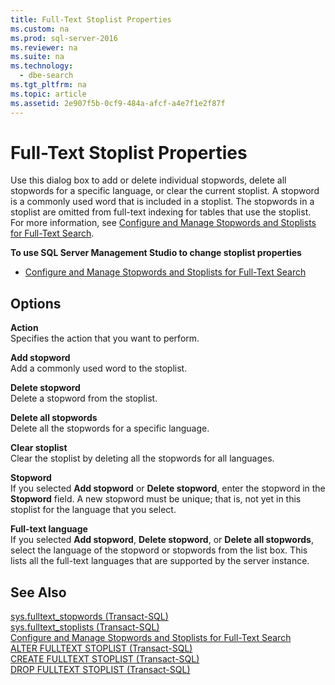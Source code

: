 ```yaml
---
title: Full-Text Stoplist Properties
ms.custom: na
ms.prod: sql-server-2016
ms.reviewer: na
ms.suite: na
ms.technology: 
  - dbe-search
ms.tgt_pltfrm: na
ms.topic: article
ms.assetid: 2e907f5b-0cf9-484a-afcf-a4e7f1e2f87f
---
```

# Full-Text Stoplist Properties
  Use this dialog box to add or delete individual stopwords, delete all stopwords for a specific language, or clear the current stoplist. A stopword is a commonly used word that is included in a stoplist. The stopwords in a stoplist are omitted from full\-text indexing for tables that use the stoplist. For more information, see [Configure and Manage Stopwords and Stoplists for Full-Text Search](../../Topics\TopicNameNotContainA/Configure-and-Manage-Stopwords-and-Stoplists-for-Full-Text-Search.md).  
  
 **To use SQL Server Management Studio to change stoplist properties**  
  
-   [Configure and Manage Stopwords and Stoplists for Full-Text Search](../../Topics\TopicNameNotContainA/Configure-and-Manage-Stopwords-and-Stoplists-for-Full-Text-Search.md)  
  
## Options  
 **Action**  
 Specifies the action that you want to perform.  
  
 **Add stopword**  
 Add a commonly used word to the stoplist.  
  
 **Delete stopword**  
 Delete a stopword from the stoplist.  
  
 **Delete all stopwords**  
 Delete all the stopwords for a specific language.  
  
 **Clear stoplist**  
 Clear the stoplist by deleting all the stopwords for all languages.  
  
 **Stopword**  
 If you selected **Add stopword** or **Delete stopword**, enter the stopword in the **Stopword** field. A new stopword must be unique; that is, not yet in this stoplist for the language that you select.  
  
 **Full\-text language**  
 If you selected **Add stopword**, **Delete stopword**, or **Delete all stopwords**, select the language of the stopword or stopwords from the list box. This lists all the full\-text languages that are supported by the server instance.  
  
## See Also  
 [sys.fulltext_stopwords &#40;Transact-SQL&#41;](../Topic/sys.fulltext_stopwords%20\(Transact-SQL\).md)   
 [sys.fulltext_stoplists &#40;Transact-SQL&#41;](../Topic/sys.fulltext_stoplists%20\(Transact-SQL\).md)   
 [Configure and Manage Stopwords and Stoplists for Full-Text Search](../../Topics\TopicNameNotContainA/Configure-and-Manage-Stopwords-and-Stoplists-for-Full-Text-Search.md)   
 [ALTER FULLTEXT STOPLIST &#40;Transact-SQL&#41;](../Topic/ALTER%20FULLTEXT%20STOPLIST%20\(Transact-SQL\).md)   
 [CREATE FULLTEXT STOPLIST &#40;Transact-SQL&#41;](../Topic/CREATE%20FULLTEXT%20STOPLIST%20\(Transact-SQL\).md)   
 [DROP FULLTEXT STOPLIST &#40;Transact-SQL&#41;](../Topic/DROP%20FULLTEXT%20STOPLIST%20\(Transact-SQL\).md)  
  
  